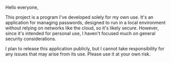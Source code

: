 Hello everyone,

This project is a program I've developed solely for my own use. It's an application for managing passwords, designed to run in a local environment without relying on networks like the cloud, so it's likely secure. However, since it's intended for personal use, I haven't focused much on general security considerations.

I plan to release this application publicly, but I cannot take responsibility for any issues that may arise from its use. Please use it at your own risk.
